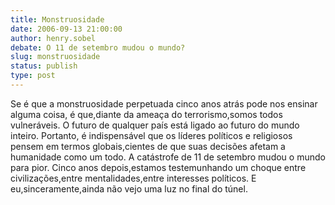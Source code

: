 ```yaml
---
title: Monstruosidade
date: 2006-09-13 21:00:00
author: henry.sobel
debate: O 11 de setembro mudou o mundo?
slug: monstruosidade
status: publish 
type: post
---
```


Se é que a monstruosidade perpetuada cinco anos atrás pode nos ensinar alguma coisa, é que,diante da ameaça do terrorismo,somos todos vulneráveis. O futuro de qualquer país está ligado ao futuro do mundo inteiro. Portanto, é indispensável que os líderes políticos e religiosos pensem em termos globais,cientes de que suas decisões afetam a humanidade como um todo. A catástrofe de 11 de setembro mudou o mundo para pior. Cinco anos depois,estamos testemunhando um choque entre civilizações,entre mentalidades,entre interesses políticos. E eu,sinceramente,ainda não vejo uma luz no final do túnel.


 


